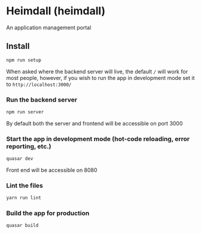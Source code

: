 # Heimdall (heimdall)

An application management portal

## Install
```bash
npm run setup
```
When asked where the backend server will live, the default `/` will work for most people, however, if you wish to run the app in development mode set it to `http://localhost:3000/`

### Run the backend server
```bash
npm run server
```
By default both the server and frontend will be accessible on port 3000

### Start the app in development mode (hot-code reloading, error reporting, etc.)
```bash
quasar dev
```
Front end will be accessible on 8080

### Lint the files
```bash
yarn run lint
```

### Build the app for production
```bash
quasar build
```
